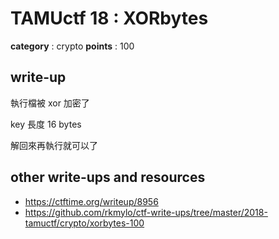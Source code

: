 # TAMUctf 18 : XORbytes

**category** : crypto
**points** : 100

## write-up

執行檔被 xor 加密了

key 長度 16 bytes

解回來再執行就可以了

## other write-ups and resources

* https://ctftime.org/writeup/8956
* https://github.com/rkmylo/ctf-write-ups/tree/master/2018-tamuctf/crypto/xorbytes-100
